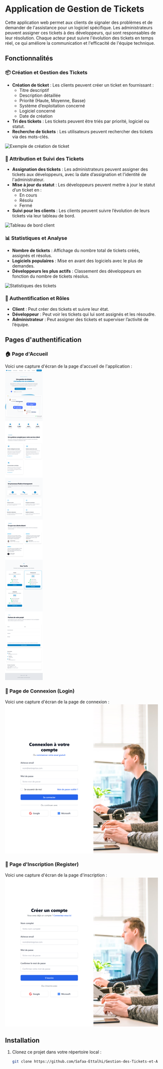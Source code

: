 # Application de Gestion de Tickets

Cette application web permet aux clients de signaler des problèmes et de demander de l'assistance pour un logiciel spécifique. Les administrateurs peuvent assigner ces tickets à des développeurs, qui sont responsables de leur résolution. Chaque acteur peut suivre l'évolution des tickets en temps réel, ce qui améliore la communication et l'efficacité de l'équipe technique.

## Fonctionnalités

### 📦 Création et Gestion des Tickets
- **Création de ticket** : Les clients peuvent créer un ticket en fournissant :
  - Titre descriptif
  - Description détaillée
  - Priorité (Haute, Moyenne, Basse)
  - Système d’exploitation concerné
  - Logiciel concerné
  - Date de création
- **Tri des tickets** : Les tickets peuvent être triés par priorité, logiciel ou statut.
- **Recherche de tickets** : Les utilisateurs peuvent rechercher des tickets via des mots-clés.

![Exemple de création de ticket](screenshots/creation-ticket.png)

### 💬 Attribution et Suivi des Tickets
- **Assignation des tickets** : Les administrateurs peuvent assigner des tickets aux développeurs, avec la date d’assignation et l'identité de l'administrateur.
- **Mise à jour du statut** : Les développeurs peuvent mettre à jour le statut d’un ticket en :
  - En cours
  - Résolu
  - Fermé
- **Suivi pour les clients** : Les clients peuvent suivre l’évolution de leurs tickets via leur tableau de bord.

![Tableau de bord client](screenshots/tableau-de-bord-client.png)

### 📊 Statistiques et Analyse
- **Nombre de tickets** : Affichage du nombre total de tickets créés, assignés et résolus.
- **Logiciels populaires** : Mise en avant des logiciels avec le plus de demandes.
- **Développeurs les plus actifs** : Classement des développeurs en fonction du nombre de tickets résolus.

![Statistiques des tickets](screenshots/statistiques-tickets.png)

### 🔐 Authentification et Rôles
- **Client** : Peut créer des tickets et suivre leur état.
- **Développeur** : Peut voir les tickets qui lui sont assignés et les résoudre.
- **Administrateur** : Peut assigner des tickets et superviser l’activité de l’équipe.

## Pages d'authentification

### 🏠 Page d'Accueil
Voici une capture d'écran de la page d'accueil de l'application :
![Page d'Accueil](screenshots/accueil.png)

### 🔐 Page de Connexion (Login)
Voici une capture d'écran de la page de connexion :
![Page de Connexion](screenshots/login.png)

### 📝 Page d'Inscription (Register)
Voici une capture d'écran de la page d'inscription :
![Page d'Inscription](screenshots/register.png)

## Installation

1. Clonez ce projet dans votre répertoire local :
   ```bash
   git clone https://github.com/Safaa-Ettalhi/Gestion-des-Tickets-et-Affectation-des-D-veloppeurs-/tree/main/ticket-system